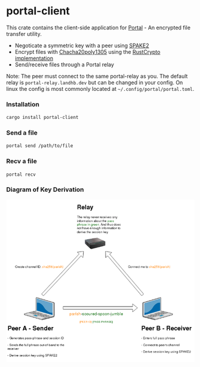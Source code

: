 # portal-client

This crate contains the client-side application for [Portal](https://github.com/landhb/portal) - An encrypted file transfer utility.

- Negoticate a symmetric key with a peer using [SPAKE2](https://docs.rs/spake2/0.2.0/spake2) 
- Encrypt files with [Chacha20poly1305](https://blog.cloudflare.com/it-takes-two-to-chacha-poly/) using the [RustCrypto implementation](https://docs.rs/chacha20poly1305)
- Send/receive files through a Portal relay

Note: The peer must connect to the same portal-relay as you.  The default relay is `portal-relay.landhb.dev` but can be changed in your config. On linux the config is most commonly located at `~/.config/portal/portal.toml`.

### Installation

```bash
cargo install portal-client
```

### Send a file


```bash
portal send /path/to/file
```

### Recv a file


```bash
portal recv
```

### Diagram of Key Derivation

![Demo](https://raw.githubusercontent.com/landhb/portal/master/img/key-derivation.png?raw=true)